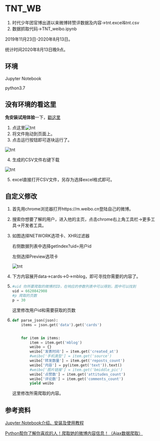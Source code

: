 # TNT_WB

1. 时代少年团官博出道以来微博转赞评数据及内容->tnt.excel&tnt.csv
2. 数据抓取代码->TNT_weibo.ipynb

2019年11月23日-2020年8月13日。

统计时间2020年8月13日晚9点。

## 环境

Jupyter Notebook

python3.7

## 没有环境的看这里

**免安装试用体验**一下，[戳这里](https://link.jianshu.com/?t=https%3A%2F%2Ftry.jupyter.org%2F)

1. 点这里![tnt](https://github.com/gulico/TNT_WB/fig/2.jpg)
2. 将文件拖动到页面上。
3. 点击运行按钮即可逐块运行了。

![tnt](https://github.com/gulico/TNT_WB/fig/3.jpg)

4. 生成的CSV文件右键下载

![tnt](https://github.com/gulico/TNT_WB/fig/4.png)

5. excel直接打开CSV文件，另存为选择excel格式即可。

## 自定义修改

1. 首先用chrome浏览器打开https://m.weibo.cn登陆自己的微博。

2. 搜索你想要了解的用户，进入他的主页，点击chrome右上角工具栏->更多工具->开发者工具。

3. 如图选择NETWORK选项卡、XHR过滤器

   右侧数据列表中选择getIndex?uid=用户id

   左侧选择Preview选项卡

   ![tnt](https://github.com/gulico/TNT_WB/fig/1.jpg)

4. 下方内容展开data->cards->0->mblog，即可寻找你需要的内容了。

5. ```python
   #uid 你所要爬取的微博的ID，在响应的参数列表中可以得到，图中可以找到
   uid = 6620842908
   #p 爬取的页数
   p = 30
   ```

   这里修改用户id和需要获取的页数

6. ```python
   def parse_json(json):
       items = json.get('data').get('cards')
   
   
       for item in items:
           item = item.get('mblog')
           weibo = {}
           weibo['发表时间'] = item.get('created_at')
           #weibo['手机类型'] = item.get('source')
           weibo['转发数量'] = item.get('reposts_count')
           weibo['内容'] = py(item.get('text')).text()
           #weibo['图片链接'] = item.get('bmiddle_pic')
           weibo['点赞数'] = item.get('attitudes_count')
           weibo['评论数'] = item.get('comments_count')
           yield weibo
   ```

   这里修改所需爬取的内容。

## 参考资料

[Jupyter Notebook介绍、安装及使用教程](https://www.jianshu.com/p/91365f343585)

[Python帮你了解你喜欢的人！爬取她的微博内容信息！（Ajax数据爬取）](https://blog.csdn.net/zc666ying/article/details/104635850)

